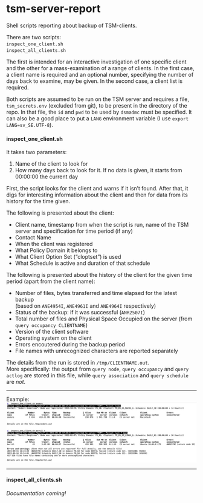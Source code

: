 # tsm-server-report
Shell scripts reporting about backup of TSM-clients.

There are two scripts:  
`inspect_one_client.sh`  
`inspect_all_clients.sh`

The first is intended for an interactive investigation of one specific client and the other for a mass-examination of a range of clients. In the first case, a client name is required and an optional number, specifying the number of days back to examine, may be given. In the second case, a client list is required.

Both scripts are assumed to be run on the TSM server and requires a file, `tsm_secrets.env` (excluded from git), to be present in the directory of the repo. In that file, the `id` and `pwd` to be used by `dsmadmc` must be specified. It can also be a good place to put a `LANG` environment variable (I use `export LANG=sv_SE.UTF-8`).

#### inspect\_one\_client.sh
It takes two parameters:

  1. Name of the client to look for
  2. How many days back to look for it. If no data is given, it starts from 00:00:00 the current day

First, the script looks for the client and warns if it isn’t found. After that, it digs for interesting information about the client and then for data from its history for the time given. 

The following is presented about the client:

  * Client name, timestamp from when the script is run, name of the TSM server and specification for time period (if any)
  * Contact Name
  * When the client was registered
  * What Policy Domain it belongs to
  * What Client Option Set (“cloptset”) is used
  * What Schedule is active and duration of that schedule

The following is presented about the history of the client for the given time period (apart from the client name):

  * Number of files, bytes transferred and time elapsed for the latest backup  
(based on `ANE4954I`, `ANE4961I` and `ANE4964I` respectively)
  * Status of the backup: if it was successful (`ANR2507I`)
  * Total number of files and Physical Space Occupied on the server (from `query occupancy CLIENTNAME`)
  * Version of the client software
  * Operating system on the client
  * Errors encoutered during the backup period
  * File names with unrecognized characters are reported separately

The details from the run is stored in `/tmp/CLIENTNAME.out`.  
More specifically: the output from `query node`, `query occupancy` and `query actlog` are stored in this file, while `query association` and `query schedule` are _not_. 

-----

Example:  
![examples of inspect_one_client](examples_of_inspect_one_client.jpg)

-----

#### inspect\_all\_clients.sh

_Documentation coming!_
